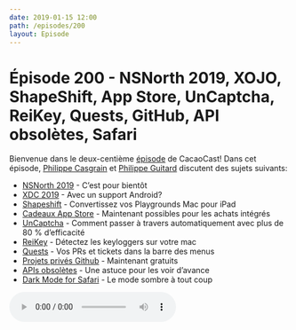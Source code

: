```yaml
---
date: 2019-01-15 12:00
path: /episodes/200
layout: Episode
---
```

# Épisode 200 - NSNorth 2019, XOJO, ShapeShift, App Store, UnCaptcha, ReiKey, Quests, GitHub, API obsolètes, Safari
<p>Bienvenue dans le deux-centi&egrave;me&nbsp;<a href="https://archive.org/download/cacaocast/cacaocast_200.mp3" title="CacaoCast Episode 200">&eacute;pisode</a>&nbsp;de CacaoCast! Dans cet &eacute;pisode,&nbsp;<a href="http://www.twitter.com/philippec" title="Philippe Casgrain sur Twitter">Philippe Casgrain</a>&nbsp;et&nbsp;<a href="http://www.twitter.com/philippeguitard" title="Philippe Guitard sur Twitter">Philippe Guitard</a>&nbsp;discutent des sujets suivants:</span></p>
<ul>
<li><a href="https://nsnorth.ca" title="NSNorth 2019">NSNorth 2019</a> - C’est pour bientôt</li>
<li><a href="https://www.xojo.com/xdc/sessions/info/hill/" title="XDC 2019">XDC 2019</a> - Avec un support Android?</li>
<li><a href="https://github.com/JohnSundell/Shapeshift" title="Shapeshift">Shapeshift</a> - Convertissez vos Playgrounds Mac pour iPad</li>
<li><a href="https://www.macrumors.com/2018/12/19/app-store-in-app-purchase-gifting/" title="Cadeaux App Store">Cadeaux App Store</a> - Maintenant possibles pour les achats intégrés</li>
<li><a href="https://github.com/ecthros/uncaptcha2" title="UnCaptcha">UnCaptcha</a> - Comment passer à travers automatiquement avec plus de 80 % d’efficacité</li>
<li><a href="https://www.patreon.com/posts/23747614" title="ReiKey">ReiKey</a> - Détectez les keyloggers sur votre mac</li>
<li><a href="https://steamclock.com/blog/2019/01/quests-pr-issues/" title="Quests">Quests</a> - Vos PRs et tickets dans la barre des menus</li>
<li><a href="https://blog.github.com/2019-01-07-new-year-new-github/" title="Projets privés Github">Projets privés Github</a> - Maintenant gratuits</li>
<li><a href="https://twitter.com/jnadeau/status/1085266051028332544" title="APIs obsolètes">APIs obsolètes</a> - Une astuce pour les voir d’avance</li>
<li><a href="http://alexdenk.eu/mywork/darkmode.html" title="Dark Mode for Safari">Dark Mode for Safari</a> - Le mode sombre à tout coup</li>
</ul>
<p><audio controls><source src="https://archive.org/download/cacaocast/cacaocast_200.mp3" type="audio/mpeg"><source src="https://archive.org/download/cacaocast/cacaocast_200.mp3" type="audio/mp4">Votre navigateur ne supporte pas l'élément audio / Your browser does not support the audio element.</audio></p>

